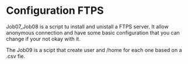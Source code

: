 
# Configuration FTPS

Job07_Job08 is a script tu install and unistall a FTPS server. 
It allow anonymous connection and have some basic configuration that you can change if your
not okay with it.

The Job09 is a scipt that create user and /home for each one based on a .csv fie.
